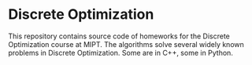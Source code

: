 # Discrete Optimization

This repository contains source code of homeworks for the Discrete Optimization course at MIPT. The algorithms solve several widely known problems in Discrete Optimization. 
Some are in C++, some in Python. 
